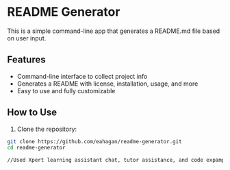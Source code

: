 # README Generator

This is a simple command-line app that generates a README.md file based on user input.

## Features

- Command-line interface to collect project info
- Generates a README with license, installation, usage, and more
- Easy to use and fully customizable

## How to Use

1. Clone the repository:
```bash
git clone https://github.com/eahagan/readme-generator.git
cd readme-generator

//Used Xpert learning assistant chat, tutor assistance, and code expamples, like W3 Schools for this project//

